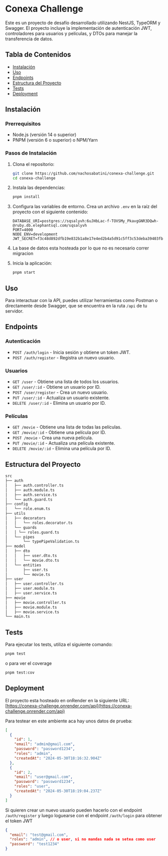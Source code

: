 # Conexa Challenge

Este es un proyecto de desafío desarrollado utilizando NestJS, TypeORM y Swagger. El proyecto incluye la implementación de autenticación JWT, controladores para usuarios y películas, y DTOs para manejar la transferencia de datos.

## Tabla de Contenidos

- [Instalación](#instalación)
- [Uso](#uso)
- [Endpoints](#endpoints)
- [Estructura del Proyecto](#estructura-del-proyecto)
- [Tests](#tests)
- [Deployment](#deployment)

## Instalación

### Prerrequisitos

- Node.js (versión 14 o superior)
- PNPM (versión 6 o superior) o NPM/Yarn

### Pasos de Instalación

1. Clona el repositorio:

   ```sh
   git clone https://github.com/nachosabatini/conexa-challenge.git
   cd conexa-challenge
   ```

2. Instala las dependencias:

   ```sh
   pnpm install
   ```

3. Configura las variables de entorno. Crea un archivo `.env` en la raíz del proyecto con el siguiente contenido:

   ```env
   DATABASE_URI=postgres://sqsalyvh:6uJHbLac-f-TOVSMy_PkavgGNR3DQwh-@ruby.db.elephantsql.com/sqsalyvh
   PORT=4000
   NODE_ENV=development
   JWT_SECRET=f3c48d892dfb19e832b1a8e17e4ed2b4a5d91c5ff3c53deba39403fbf5e54e2b1e2f8e33a4b8f9f6b9cebdab17357d30b2a02e8b4f2d3a9a5c391aebe89c27f1
   ```

4. La base de datos esta hosteada por lo que no es necesario correr migracion

5. Inicia la aplicación:

   ```sh
   pnpm start
   ```

## Uso

Para interactuar con la API, puedes utilizar herramientas como Postman o directamente desde Swagger, que se encuentra en la ruta `/api` de tu servidor.

## Endpoints

### Autenticación

- `POST /auth/login` - Inicia sesión y obtiene un token JWT.
- `POST /auth/register` - Registra un nuevo usuario.

### Usuarios

- `GET /user` - Obtiene una lista de todos los usuarios.
- `GET /user/:id` - Obtiene un usuario por ID.
- `POST /user/register` - Crea un nuevo usuario.
- `PUT /user/:id` - Actualiza un usuario existente.
- `DELETE /user/:id` - Elimina un usuario por ID.

### Películas

- `GET /movie` - Obtiene una lista de todas las películas.
- `GET /movie/:id` - Obtiene una película por ID.
- `POST /movie` - Crea una nueva película.
- `PUT /movie/:id` - Actualiza una película existente.
- `DELETE /movie/:id` - Elimina una película por ID.

## Estructura del Proyecto

```bash
src
├── auth
│   ├── auth.controller.ts
│   ├── auth.module.ts
│   ├── auth.service.ts
│   └── auth.guard.ts
├── config
│   └── role.enum.ts
├── utils
│   ├── decorators
│   │   └── roles.decorator.ts
│   └── guards
│   │ └── roles.guard.ts
│   └── pipes
│       └── typePipeValidation.ts
├── model
│   ├── dto
│   │   ├── user.dto.ts
│   │   └── movie.dto.ts
│   └── entities
│       ├── user.ts
│       └── movie.ts
├── user
│   ├── user.controller.ts
│   ├── user.module.ts
│   ├── user.service.ts
├── movie
│   ├── movie.controller.ts
│   ├── movie.module.ts
│   ├── movie.service.ts
└── main.ts
```

## Tests

Para ejecutar los tests, utiliza el siguiente comando:

```sh
pnpm test
```

o para ver el coverage

```sh
pnpm test:cov
```

## Deployment

El proyecto esta hosteado en onRender en la siguiente URL: [https://conexa-challenge.onrender.com/api](https://conexa-challenge.onrender.com/api)

Para testear en este ambiente aca hay unos datos de prueba:

```json
[
  {
    "id": 1,
    "email": "admin@gmail.com",
    "password": "password1234",
    "roles": "admin",
    "createdAt": "2024-05-30T18:16:32.904Z"
  },
  {
    "id": 2,
    "email": "user@gmail.com",
    "password": "password1234",
    "roles": "user",
    "createdAt": "2024-05-30T18:19:04.237Z"
  }
]
```

Si quieren crear un nuevo usuario pueden hacerlo con el endpoint `/auth/register` y luego loguearse con el endpoint `/auth/login` para obtener el token JWT

```json
{
  "email": "test@gmail.com",
  "roles": "admin", // o user, si no mandas nada se setea como user
  "password": "test1234"
}
```

